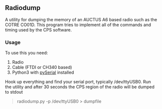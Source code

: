 ## Radiodump

A utility for dumping the memory of an AUCTUS A6 based radio such as the COTRE CO01D.  This program tries to implement all of the commands and timing used by the CPS software.

### Usage

To use this you need:
1. Radio
2. Cable (FTDI or CH340 based)
3. Python3 with [pySerial](https://pythonhosted.org/pyserial/) installed

Hook up everything and find your serial port, typically /dev/ttyUSB0.  Run the utility and after 30 seconds the CPS region of the radio will be dumped to stdout

> radiodump.py -p /dev/ttyUSB0 > dumpfile
